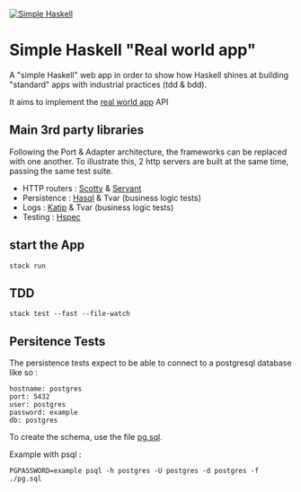 [![Simple Haskell](http://simplehaskell.org/badges/badge.svg)](http://simplehaskell.org)

# Simple Haskell "Real world app"

A "simple Haskell" web app in order to show how Haskell shines at building "standard" apps with industrial practices (tdd & bdd).

It aims to implement the [real world app](https://github.com/gothinkster/realworld) API

## Main 3rd party libraries
Following the Port & Adapter architecture, the frameworks can be replaced with one another. To illustrate this, 2 http servers are built at the same time, passing the same test suite.

- HTTP routers : [Scotty](https://hackage.haskell.org/package/scotty) & [Servant](https://hackage.haskell.org/package/servant)
- Persistence : [Hasql](https://hackage.haskell.org/package/hasql) & Tvar (business logic tests)
- Logs : [Katip](https://hackage.haskell.org/package/katip) & Tvar (business logic tests)
- Testing : [Hspec](https://hackage.haskell.org/package/hspec)

## start the App
```
stack run
```

## TDD

```
stack test --fast --file-watch
```


## Persitence Tests

The persistence tests expect to be able to connect to a postgresql database like so :

```
hostname: postgres
port: 5432
user: postgres
password: example
db: postgres
```

To create the schema, use the file [pg.sql](./scripts/pg.sql).

Example with psql :

```
PGPASSWORD=example psql -h postgres -U postgres -d postgres -f ./pg.sql
```

